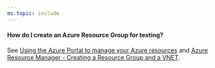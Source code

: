 ```yaml
---
ms.topic: include
---
```


<a name="argroup"></a>
#### How do I create an Azure Resource Group for testing?

See [Using the Azure Portal to manage your Azure resources](https://azure.microsoft.com/documentation/articles/resource-group-portal/)
and [Azure Resource Manager - Creating a Resource Group and a VNET](https://blogs.msdn.com/b/scicoria/archive/2015/02/09/azure-resource-manager-creating-a-resource-group-and-a-vnet.aspx).
